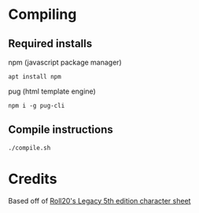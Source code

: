 # Compiling
## Required installs
npm (javascript package manager)

    apt install npm
pug (html template engine)

    npm i -g pug-cli
## Compile instructions
    ./compile.sh


# Credits
Based off of [Roll20's Legacy 5th edition character sheet](https://github.com/Roll20/roll20-character-sheets/tree/master/DD5thEditionLegacy)
